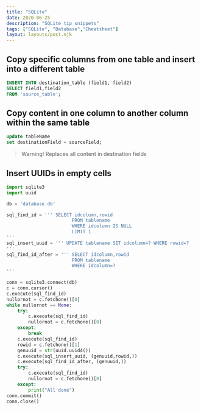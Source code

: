 ```yaml
---
title: "SQLite"
date: 2020-06-25
description: "SQLite tip snippets"
tags: ["SQLite", "Database","Cheatsheet"]
layout: layouts/post.njk
---
```


## Copy specific columns from one table and insert into a different table

```sql
INSERT INTO destination_table (field1, field2) 
SELECT field1,field2 
FROM 'source_table';
```

## Copy content in one column to another column within the same table

```sql
update tableName 
set destinationField = sourceField;
```

> Warning! 
> Replaces all content in destination fields

## Insert UUIDs in empty cells
```python
import sqlite3
import uuid

db = 'database.db'

sql_find_id = ''' SELECT idcolumn,rowid 
                        FROM tablename 
                        WHERE idcolumn IS NULL 
                        LIMIT 1
'''
sql_insert_uuid = ''' UPDATE tablename SET idcolumn=? WHERE rowid=?
'''
sql_find_id_after = ''' SELECT idcolumn,rowid 
                        FROM tablename 
                        WHERE idcolumn=? 
'''

conn = sqlite3.connect(db)
c = conn.cursor()
c.execute(sql_find_id)
nullornot = c.fetchone()[0]
while nullornot == None:
    try:
        c.execute(sql_find_id)
        nullornot = c.fetchone()[0]
    except:
        break
    c.execute(sql_find_id)
    rowid = c.fetchone()[1]
    genuuid = str(uuid.uuid4())
    c.execute(sql_insert_uuid, (genuuid,rowid,))
    c.execute(sql_find_id_after, (genuuid,))
    try:
        c.execute(sql_find_id)
        nullornot = c.fetchone()[0]
    except:
        print("All done")
conn.commit()
conn.close()
```

